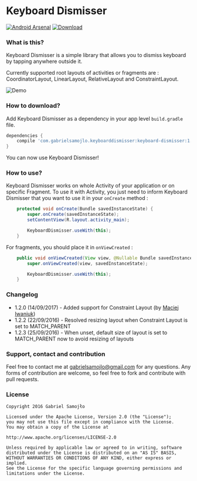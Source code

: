 # Keyboard Dismisser 
[![Android Arsenal](https://img.shields.io/badge/Android%20Arsenal-Keyboard%20Dismisser-brightgreen.svg?style=flat)](http://android-arsenal.com/details/1/4437)
[ ![Download](https://api.bintray.com/packages/gabrielsamojlo/KeyboardDismisser/keyboard-dismisser/images/download.svg) ](https://bintray.com/gabrielsamojlo/KeyboardDismisser/keyboard-dismisser/_latestVersion)

### What is this?

Keyboard Dismisser is a simple library that allows you to dismiss keyboard by tapping anywhere outside it.

Currently supported root layouts of activities or fragments are : CoordinatorLayout, LinearLayout, RelativeLayout and ConstraintLayout.

![Demo](http://i.giphy.com/l3vRavNL0aQfL2tva.gif)

### How to download?

Add Keyboard Dismisser as a dependency in your app level ```build.gradle``` file.

```gradle
dependencies {
    compile 'com.gabrielsamojlo.keyboarddismisser:keyboard-dismisser:1.2.3'
}

```

You can now use Keyboard Dismisser!

### How to use?

Keyboard Dismisser works on whole Activity of your application or on specific Fragment.
To use it with Activity, you just need to inform Keyboard Dismisser that you want to use it in your ```onCreate``` method :

```java
    protected void onCreate(Bundle savedInstanceState) {
        super.onCreate(savedInstanceState);
        setContentView(R.layout.activity_main);

        KeyboardDismisser.useWith(this);
    }
```

For fragments, you should place it in ```onViewCreated``` :

```java
    public void onViewCreated(View view, @Nullable Bundle savedInstanceState) {
        super.onViewCreated(view, savedInstanceState);

        KeyboardDismisser.useWith(this);
    }
```

### Changelog

* 1.2.0 (14/09/2017) - Added support for Constraint Layout (by [Maciej Iwaniuk](https://github.com/Evanuke))
* 1.2.2 (22/09/2016) - Resolved resizing layout when Constraint Layout is set to MATCH_PARENT
* 1.2.3 (25/09/2016) - When unset, default size of layout is set to MATCH_PARENT now to avoid resizing of layouts

### Support, contact and contribution

Feel free to contact me at gabrielsamojlo@gmail.com for any questions.
Any forms of contribution are welcome, so feel free to fork and contribute with pull requests.

### License
```
Copyright 2016 Gabriel Samojło

Licensed under the Apache License, Version 2.0 (the "License");
you may not use this file except in compliance with the License.
You may obtain a copy of the License at

http://www.apache.org/licenses/LICENSE-2.0

Unless required by applicable law or agreed to in writing, software
distributed under the License is distributed on an "AS IS" BASIS,
WITHOUT WARRANTIES OR CONDITIONS OF ANY KIND, either express or implied.
See the License for the specific language governing permissions and
limitations under the License.
```
